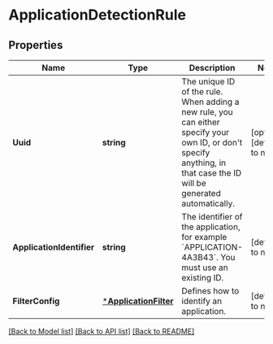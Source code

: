 # ApplicationDetectionRule

## Properties
Name | Type | Description | Notes
------------ | ------------- | ------------- | -------------
**Uuid** | **string** | The unique ID of the rule.    When adding a new rule, you can either specify your own ID, or don&#39;t specify anything, in that case the ID will be generated automatically. | [optional] [default to null]
**ApplicationIdentifier** | **string** | The identifier of the application, for example &#x60;APPLICATION-4A3B43&#x60;. You must use an existing ID. | [default to null]
**FilterConfig** | [***ApplicationFilter**](ApplicationFilter.md) | Defines how to identify an application. | [default to null]

[[Back to Model list]](../README.md#documentation-for-models) [[Back to API list]](../README.md#documentation-for-api-endpoints) [[Back to README]](../README.md)


